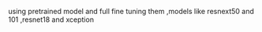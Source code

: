 using pretrained model and full fine tuning them ,models like resnext50 and 101 ,resnet18 and xception
